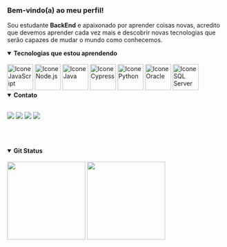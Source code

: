 ### Bem-vindo(a) ao meu perfil!

Sou estudante <strong>BackEnd</strong> e apaixonado por aprender coisas novas, acredito que devemos aprender cada vez mais e descobrir novas tecnologias que serão capazes de mudar o mundo como conhecemos.

<details open>
  <summary><strong>Tecnologias que estou aprendendo</strong></summary>
  
  <br>
  
  <div style="display: inline-block">
    <a href="#"><img alt="Icone JavaScript" src="https://cdn.jsdelivr.net/gh/devicons/devicon@latest/icons/javascript/javascript-original.svg" width="60px"/></a>
    <a href="#"><img alt="Icone Node.js" src="https://cdn.jsdelivr.net/gh/devicons/devicon@latest/icons/nodejs/nodejs-original.svg" width="60px"/></a>
    <a href="#"><img alt="Icone Java" src="https://cdn.jsdelivr.net/gh/devicons/devicon@latest/icons/java/java-original.svg" width="60px"/></a>
    <a href="#"><img alt="Icone Cypress" src="https://cdn.jsdelivr.net/gh/devicons/devicon@latest/icons/cypressio/cypressio-original-wordmark.svg" width="60px"/></a>
</div>
    <div style="display: inline-block">
   <!-- <a href="#"><img alt="Icone Pandas" src="https://cdn.jsdelivr.net/gh/devicons/devicon@latest/icons/nodejs/nodejs-original.svg" width="55px"/></a>-->
    <a href="#"><img alt="Icone Python " src="https://cdn.jsdelivr.net/gh/devicons/devicon@latest/icons/python/python-original.svg" width="60px"/></a>
  <!--  <a href="#"><img alt="DJango " src="https://cdn.jsdelivr.net/gh/devicons/devicon@latest/icons/django/django-plain.svg" width="55px"/></a> -->
    <a href="#"><img alt="Icone Oracle " src="https://cdn.jsdelivr.net/gh/devicons/devicon@latest/icons/oracle/oracle-original.svg" width="60px"/></a>
    <a href="#"><img alt="Icone SQL Server " src="https://cdn.jsdelivr.net/gh/devicons/devicon@latest/icons/microsoftsqlserver/microsoftsqlserver-original-wordmark.svg" width="60px"/></a>
    
   
  </div>
</details>

<details open>
  <summary><strong>Contato</strong></summary>
  
  <br>
  
 <a href = "mailto:mgr8272@gmail.com"><img src="https://img.shields.io/badge/-Gmail-%23333?style=for-the-badge&logo=gmail&logoColor=white" target="_blank"></a>
  <a href="https://www.linkedin.com/in/maycon-rocha-7b8759164/" target="_blank"><img src="https://img.shields.io/badge/-LinkedIn-%230077B5?style=for-the-badge&logo=linkedin&logoColor=white" target="_blank"></a> 
   <a href="https://www.instagram.com/maycongr/" target="_blank"><img src="https://img.shields.io/badge/-instagram-%23E4405F?style=for-the-badge&logo=instagram&logoColor=white" target="_blank"></a> 
    <!--<a href="#" target="_blank"><img src="https://img.shields.io/badge/X-000000?style=for-the-badge&logo=x&logoColor=white" target="_blank"></a>-->
     <a href="#" target="_blank"><img src="https://img.shields.io/badge/WhatsApp-25D366?style=for-the-badge&logo=WhatsApp&logoColor=white" target="_blank"></a> 

  <br><br>
</details open>

<details open>
  <summary><strong>Git Status</strong></summary>
  
  <br>

  <div align="left" class="custom-border">
    <img height="181em" src="https://github-readme-stats.vercel.app/api?username=MayconRocha21&show_icons=true&bg_color=0F0F0F&title_color=01A66B&text_color=fff&icon_color=01A66B&border_color=01A66B&hide_rank=true&include_all_commits=true&count_private=true"/>
    <img height="181em" src="https://github-readme-stats.vercel.app/api/top-langs/?username=MayconRocha21&card_width&layout=compact&langs_count=7&bg_color=0F0F0F&title_color=01A66B&text_color=fff&icon_color=01A66B&border_color=01A66B&count_private=true"/>
  </div> 
</details>
